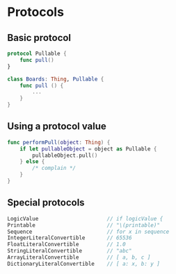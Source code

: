 # Protocols

## Basic protocol
```swift
protocol Pullable {
    func pull()
}

class Boards: Thing, Pullable {
    func pull () {
        ...
    }
}
```

## Using a protocol value
```swift
func performPull(object: Thing) {
    if let pullableObject = object as Pullable {
        pullableObject.pull()
    } else {
        /* complain */
    }
}
```

## Special protocols
```swift
LogicValue                      // if logicValue {
Printable                       // "\(printable)"
Sequence                        // for x in sequence
IntegerLiteralConvertible       // 65536
FloatLiteralConvertible         // 1.0
StringLiteralConvertible        // "abc"
ArrayLiteralConvertible         // [ a, b, c ]
DictionaryLiteralConvertible    // [ a: x, b: y ]
```